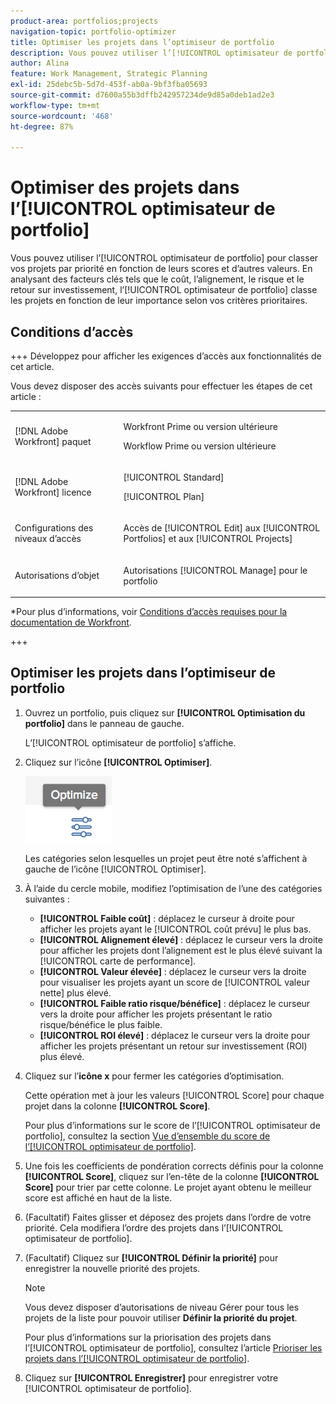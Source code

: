 ```yaml
---
product-area: portfolios;projects
navigation-topic: portfolio-optimizer
title: Optimiser les projets dans l’optimiseur de portfolio
description: Vous pouvez utiliser l’[!UICONTROL optimisateur de portfolio] pour classer vos projets par priorité en fonction de leurs scores et d’autres valeurs. En prenant en compte des critères essentiels tels que le coût, l’alignement, le risque et le retour sur investissement, l’optimisateur de portfolio organise les projets par niveau de priorité basé sur vos préférences.
author: Alina
feature: Work Management, Strategic Planning
exl-id: 25debc5b-5d7d-453f-ab0a-9bf3fba05693
source-git-commit: d7600a55b3dffb242957234de9d85a0deb1ad2e3
workflow-type: tm+mt
source-wordcount: '468'
ht-degree: 87%

---
```


# Optimiser des projets dans l’[!UICONTROL optimisateur de portfolio]

Vous pouvez utiliser l’[!UICONTROL optimisateur de portfolio] pour classer vos projets par priorité en fonction de leurs scores et d’autres valeurs. En analysant des facteurs clés tels que le coût, l’alignement, le risque et le retour sur investissement, l’[!UICONTROL optimisateur de portfolio] classe les projets en fonction de leur importance selon vos critères prioritaires.

## Conditions d’accès

+++ Développez pour afficher les exigences d’accès aux fonctionnalités de cet article. 

Vous devez disposer des accès suivants pour effectuer les étapes de cet article :

<table style="table-layout:auto"> 
 <col> 
 <col> 
 <tbody> 
  <tr> 
   <td role="rowheader">[!DNL Adobe Workfront] paquet</td> 
   <td> <p>Workfront Prime ou version ultérieure</p>
      <p>Workflow Prime ou version ultérieure</p>
    </td> 
  </tr> 
  <tr> 
   <td role="rowheader">[!DNL Adobe Workfront] licence</td> 
   <td> <p>[!UICONTROL Standard]</p>
   <p>[!UICONTROL Plan]</p> </td> 
  </tr> 
  <tr> 
   <td role="rowheader">Configurations des niveaux d’accès</td> 
   <td> <p>Accès de [!UICONTROL Edit] aux [!UICONTROL Portfolios] et aux [!UICONTROL Projects]</p>  </td>
</tr> 
  <tr> 
   <td role="rowheader">Autorisations d’objet</td> 
   <td> <p>Autorisations [!UICONTROL Manage] pour le portfolio</p>  </td> 
  </tr> 
 </tbody> 
</table>

*Pour plus d’informations, voir [Conditions d’accès requises pour la documentation de Workfront](/help/quicksilver/administration-and-setup/add-users/access-levels-and-object-permissions/access-level-requirements-in-documentation.md).

+++

<!--Old
<table style="table-layout:auto"> 
 <col> 
 <col> 
 <tbody> 
  <tr> 
   <td role="rowheader">[!DNL Adobe Workfront] plan</td> 
   <td> Any</td> 
  </tr> 
  <tr> 
   <td role="rowheader">Adobe Workfront licenses*</td> 
   <td> <p>New: [!UICONTROL Standard] </p>
   <p>Current: [!UICONTROL Plan] </p> </td> 
  </tr> 
  <tr> 
   <td role="rowheader">Access level configurations*</td> 
   <td> <p>[!UICONTROL Edit] access to Projects and Portfolios</p> </td> 
  </tr> 
  <tr> 
   <td role="rowheader">Object permissions</td> 
   <td> <p>[!UICONTROL Manage] permissions to the portfolio</p> <p>Contribute or higher permissions to the projects</p> 
   <p>You must have Manage permissions to all the projects in the list to be able to use <b>Set project priority</b>.</p>
    </td> 
  </tr> 
 </tbody> 
</table>-->

## Optimiser les projets dans l’optimiseur de portfolio

1. Ouvrez un portfolio, puis cliquez sur **[!UICONTROL Optimisation du portfolio]** dans le panneau de gauche.

   L’[!UICONTROL optimisateur de portfolio] s’affiche.

1. Cliquez sur l’icône **[!UICONTROL Optimiser]**.

   ![&#x200B; Icône Optimiser &#x200B;](assets/optimize-icon-portfolio-optimizer.png)

   Les catégories selon lesquelles un projet peut être noté s’affichent à gauche de l’icône [!UICONTROL Optimiser].

1. À l’aide du cercle mobile, modifiez l’optimisation de l’une des catégories suivantes :

   * **[!UICONTROL Faible coût]** : déplacez le curseur à droite pour afficher les projets ayant le [!UICONTROL coût prévu] le plus bas.
   * **[!UICONTROL Alignement élevé]** : déplacez le curseur vers la droite pour afficher les projets dont l’alignement est le plus élevé suivant la [!UICONTROL carte de performance].
   * **[!UICONTROL Valeur élevée]** : déplacez le curseur vers la droite pour visualiser les projets ayant un score de [!UICONTROL valeur nette] plus élevé.
   * **[!UICONTROL Faible ratio risque/bénéfice]** : déplacez le curseur vers la droite pour afficher les projets présentant le ratio risque/bénéfice le plus faible.
   * **[!UICONTROL ROI élevé]** : déplacez le curseur vers la droite pour afficher les projets présentant un retour sur investissement (ROI) plus élevé.

1. Cliquez sur l’**icône x** pour fermer les catégories d’optimisation.

   Cette opération met à jour les valeurs [!UICONTROL Score] pour chaque projet dans la colonne **[!UICONTROL Score]**.

   Pour plus d’informations sur le score de l’[!UICONTROL optimisateur de portfolio], consultez la section [Vue d’ensemble du score de l’[!UICONTROL optimisateur de portfolio]](../../../manage-work/portfolios/portfolio-optimizer/portfolio-optimizer-score.md).

1. Une fois les coefficients de pondération corrects définis pour la colonne **[!UICONTROL Score]**, cliquez sur l’en-tête de la colonne **[!UICONTROL Score]** pour trier par cette colonne. Le projet ayant obtenu le meilleur score est affiché en haut de la liste.

1. (Facultatif) Faites glisser et déposez des projets dans l’ordre de votre priorité.
Cela modifiera l’ordre des projets dans l’[!UICONTROL optimisateur de portfolio].
1. (Facultatif) Cliquez sur **[!UICONTROL Définir la priorité]** pour enregistrer la nouvelle priorité des projets.

   >[!NOTE]
   >
   >   Vous devez disposer d’autorisations de niveau Gérer pour tous les projets de la liste pour pouvoir utiliser **Définir la priorité du projet**.

   Pour plus d’informations sur la priorisation des projets dans l’[!UICONTROL optimisateur de portfolio], consultez l’article [Prioriser les projets dans l’[!UICONTROL optimisateur de portfolio]](../../../manage-work/portfolios/portfolio-optimizer/prioritize-projects-in-portfolio-optimizer.md).

1. Cliquez sur **[!UICONTROL Enregistrer]** pour enregistrer votre [!UICONTROL optimisateur de portfolio].
